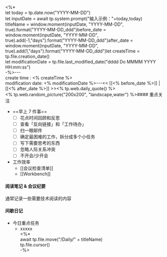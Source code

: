 <%*  
let today = tp.date.now("YYYY-MM-DD")  
let inputDate = await tp.system.prompt("输入示例："+today,today)  
titleName = window.moment(inputDate, "YYYY-MM-DD", true).format("YYYY-MM-DD_ddd")before_date = window.moment(inputDate, "YYYY-MM-DD", true).add(-1,"days").format("YYYY-MM-DD_ddd")after_date = window.moment(inputDate, "YYYY-MM-DD", true).add(1,"days").format("YYYY-MM-DD_ddd")let createTime = tp.file.creation_date()  
let modificationDate = tp.file.last_modified_date("dddd Do MMMM YYYY HH:mm:ss")  
-%>---  
create time : <% createTime %>  
modification date: <% modificationDate %>---<< [[<% before_date %>]] | [[<% after_date %>]] >><% tp.web.daily_quote() %>  
<% tp.web.random_picture("200x200", "landscape,water") %>#### 重点关注  
-  ==早上 7 件事==  
    - [ ] 花点时间回顾和反思  
    - [ ] 查看「反向链接」和「工作待办」  
    - [ ] 扫一眼邮件  
    - [ ] 确定最困难的工作，拆分成多个小任务  
    - [ ] 写下需要思考的东西  
    - [ ] 忽略人际关系冲突  
    - [ ] 不开会/少开会  
- 工作效率  
    - [[会议检查清单]]  
    - [[Workbench]]  
      
      
#### 阅读笔记 & 会议纪要  
通常记录一些需要技术阅读的内容  
#### 间歇日记  
- 今日重点任务  
    - xxxxx  
<%*  
await tp.file.move("/Daily/" + titleName)  
tp.file.cursor()  
-%>